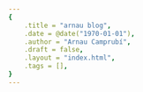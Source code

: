 ```yaml
---
{
    .title = "arnau blog",
    .date = @date("1970-01-01"),
    .author = "Arnau Camprubí",
    .draft = false,
    .layout = "index.html",
    .tags = [],
}
---
```

